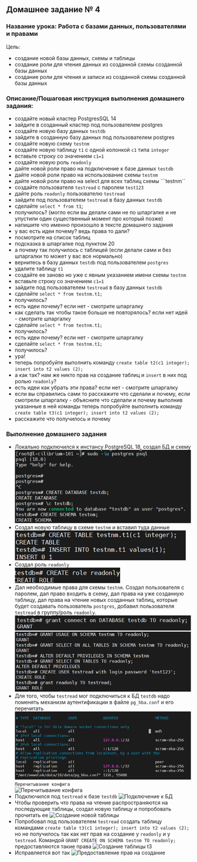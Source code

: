 ## Домашнее задание № 4
### Название урока: Работа с базами данных, пользователями и правами

Цель:
- создание новой базы данных, схемы и таблицы
- создание роли для чтения данных из созданной схемы созданной базы данных
- создание роли для чтения и записи из созданной схемы созданной базы данных

### Описание/Пошаговая инструкция выполнения домашнего задания:
- создайте новый кластер PostgresSQL 14
- зайдите в созданный кластер под пользователем postgres
- создайте новую базу данных ```testdb```
- зайдите в созданную базу данных под пользователем postgres
- создайте новую схему ```testnm```
- создайте новую таблицу ```t1``` с одной колонкой ```c1``` типа ```integer```
- вставьте строку со значением ```c1=1```
- создайте новую роль ```readonly```
- дайте новой роли право на подключение к базе данных ```testdb```
- дайте новой роли право на использование схемы ```testnm```
- дайте новой роли право на select для всех таблиц схемы ```testnm``
- создайте пользователя ```testread``` с паролем ```test123```
- дайте роль ```readonly``` пользователю ```testread```
- зайдите под пользователем ```testread``` в базу данных ```testdb```
- сделайте ```select * from t1```;
- получилось? (могло если вы делали сами не по шпаргалке и не упустили один существенный момент про который позже)
- напишите что именно произошло в тексте домашнего задания
- у вас есть идеи почему? ведь права то дали?
- посмотрите на список таблиц
- подсказка в шпаргалке под пунктом 20
- а почему так получилось с таблицей (если делали сами и без шпаргалки то может у вас все нормально)
- вернитесь в базу данных ```testdb``` под пользователем ```postgres```
- удалите таблицу ```t1```
- создайте ее заново но уже с явным указанием имени схемы ```testnm```
- вставьте строку со значением ```c1=1```
- зайдите под пользователем ```testread``` в базу данных ```testdb```
- сделайте ```select * from testnm.t1;```
- получилось?
- есть идеи почему? если нет - смотрите шпаргалку
- как сделать так чтобы такое больше не повторялось? если нет идей - смотрите шпаргалку
- сделайте ```select * from testnm.t1;```
- получилось?
- есть идеи почему? если нет - смотрите шпаргалку
- сделайте ```select * from testnm.t1;```
- получилось?
- ура!
- теперь попробуйте выполнить команду ```create table t2(c1 integer); insert into t2 values (2);```
- а как так? нам же никто прав на создание таблиц и ```insert``` в них под ролью ```readonly```?
- есть идеи как убрать эти права? если нет - смотрите шпаргалку
- если вы справились сами то расскажите что сделали и почему, если смотрели шпаргалку - объясните что сделали и почему выполнив указанные в ней команды
теперь попробуйте выполнить команду ```create table t3(c1 integer); insert into t2 values (2);```
- расскажите что получилось и почему

### Выполнение домашнего задания

- Локально подключился к инстансу PostgreSQL 18, создал БД и схему
![Создание БД и схемы](screens/createDB.png)
- Создал новую таблицу в схеме ```testnm``` и вставил туда данные
![Создание таблицы и вставка данных](screens/createtable.png)
- Создал роль ```readonly```  
![Создание роли](screens/createrole.png)
- Дал необходимые права для схемы ```testnm```. Создал пользователя с паролем, дал право входить в схему, дал права на уже созданную таблицу, дал права на чтение новых созданных таблиц, которые будет создавать пользователь ```postgres```, добавил пользователя ```testread``` в группу/роль ```readonly```.
![Предоставление прав](screens/grantconnect.png)
![Предоставление прав](screens/grants.png)
- Для того, чтобы ```testread``` мог подключиться к БД ```testdb``` надо поменять механизм аутентификации в файле ```pg_hba.conf``` и его перечитать
![Изменение pg_hba.conf](screens/pg_hba.png)
```Перечитывание конфига```  
![Перечитывание конфига](screens/reloadconf.png)
- Подключился под ```testread``` к базе ```testdb```
![Подключение к БД](screens/select.png)
- Чтобы проверить что права на чтение распространяются на последующие таблицы, создал новую таблицу и попробовать прочитать ее
![Создание новой таблицы](screens/createsecondtable.png)
- Попробовал под пользователем ```testread``` создать таблицу командами ```create table t3(c1 integer); insert into t2 values (2);``` но не получилось так как нет прав на создание у ```readonly``` и у ```testread```. Командой ```GRANT CREATE ON SCHEMA testnm TO readonly;``` предоставляются такие права
![Создание таблицы t3](screens/t3.png) 
- Исправляется вот так
![Предоставление прав на создание](screens/grantcreate.png)